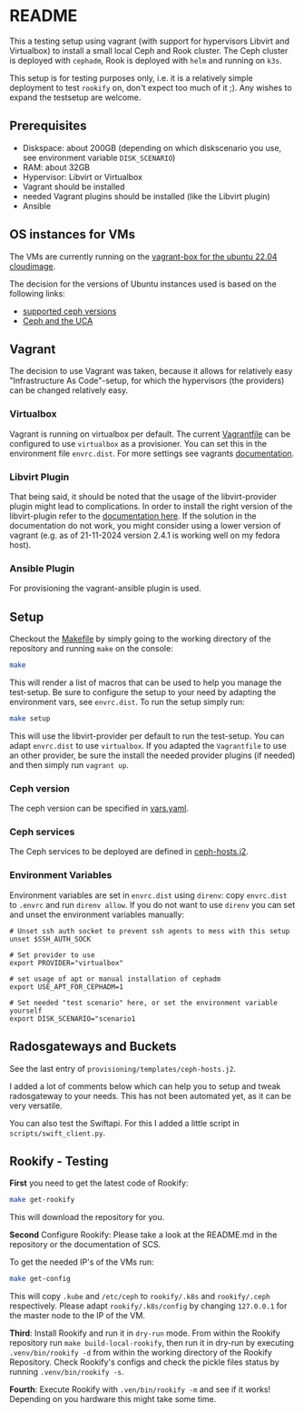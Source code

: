 # README

This a testing setup using vagrant (with support for hypervisors Libvirt and Virtualbox) to install a small local Ceph and Rook cluster.
The Ceph cluster is deployed with `cephadm`, Rook is deployed with `helm` and running on `k3s`. 

This setup is for testing purposes only, i.e. it is a relatively simple deployment to test `rookify` on, don't expect too much of it ;). Any wishes to expand the testsetup are welcome.

## Prerequisites

- Diskspace: about 200GB (depending on which diskscenario you use, see environment variable `DISK_SCENARIO`)
- RAM: about 32GB
- Hypervisor: Libvirt or Virtualbox
- Vagrant should be installed
- needed Vagrant plugins should be installed (like the Libvirt plugin)
- Ansible


## OS instances for VMs

The VMs are currently running on the [vagrant-box for the ubuntu 22.04 cloudimage](https://portal.cloud.hashicorp.com/vagrant/discover/cloud-image/ubuntu-22.04).

The decision for the versions of Ubuntu instances used is based on the following links:

- [supported ceph versions](https://ubuntu.com/ceph/docs/supported-ceph-versions)
- [Ceph and the UCA](https://wiki.ubuntu.com/OpenStack/CloudArchive#Ceph_and_the_UCA)

## Vagrant

The decision to use Vagrant was taken, because it allows for relatively easy "Infrastructure As Code"-setup, for which the hypervisors (the providers) can be changed relatively easy.

### Virtualbox

Vagrant is running on virtualbox per default. The current [Vagrantfile](./Vagrantfile) can be configured to use `virtualbox` as a provisioner. You can set this in the environment file `envrc.dist`. For more settings see vagrants [documentation](https://developer.hashicorp.com/vagrant/docs/vagrantfile).

### Libvirt Plugin

That being said, it should be noted that the usage of the libvirt-provider plugin might lead to complications. In order to install the right version of the libvirt-plugin refer to the [documentation here](https://vagrant-libvirt.github.io/vagrant-libvirt/). If the solution in the documentation do not work, you might consider using a lower version of vagrant (e.g. as of 21-11-2024 version 2.4.1 is working well on my fedora host).

### Ansible Plugin

For provisioning the vagrant-ansible plugin is used.

## Setup

Checkout the [Makefile](./Makefile) by simply going to the working directory of the repository and running `make` on the console:

```bash
make
```

This will render a list of macros that can be used to help you manage the test-setup. Be sure to configure the setup to your need by adapting the environment vars, see `envrc.dist`. To run the setup simply run:

```bash
make setup
```

This will use the libvirt-provider per default to run the test-setup. You can adapt `envrc.dist` to use `virtualbox`. If you adapted the `Vagrantfile` to use an other provider, be sure the install the needed provider plugins (if needed) and then simply run `vagrant up`.

### Ceph version

The ceph version can be specified in [vars.yaml](./provisioning/vars.yaml.dist).

### Ceph services

The Ceph services to be deployed are defined in [ceph-hosts.j2](./provisioning/templates/ceph-hosts.j2).

### Environment Variables

Environment variables are set in `envrc.dist` using `direnv`: copy `envrc.dist` to `.envrc` and run `direnv allow`.
If you do not want to use `direnv` you can set and unset the environment variables manually:

```
# Unset ssh auth socket to prevent ssh agents to mess with this setup
unset $SSH_AUTH_SOCK

# Set provider to use
export PROVIDER="virtualbox"

# set usage of apt or manual installation of cephadm
export USE_APT_FOR_CEPHADM=1

# Set needed "test scenario" here, or set the environment variable yourself
export DISK_SCENARIO="scenario1
```

## Radosgateways and Buckets

See the last entry of `provisioning/templates/ceph-hosts.j2`. 

I added a lot of comments below which can help you to setup and tweak radosgateway to your needs. This has not been automated yet, as it can be very versatile.

You can also test the Swiftapi. For this I added a little script in `scripts/swift_client.py`. 

## Rookify - Testing

**First** you need to get the latest code of Rookify:

```bash
make get-rookify
```

This will download the repository for you.

**Second** Configure Rookify: Please take a look at the README.md in the repository or the documentation of SCS.

To get the needed IP's of the VMs run: 

```bash 
make get-config 
```

This will copy `.kube` and `/etc/ceph` to `rookify/.k8s` and `rookify/.ceph` respectively. Please adapt `rookify/.k8s/config` by changing `127.0.0.1` for the master node to the IP of the VM.

**Third**: Install Rookify and run it in `dry-run` mode. From within the Rookify repository run `make build-local-rookify`, then run it in dry-run by executing `.venv/bin/rookify -d` from within the working directory of the Rookify Repository.
Check Rookify's configs and check the pickle files status by running `.venv/bin/rookify -s`.

**Fourth**: Execute Rookify with `.ven/bin/rookify -m` and see if it works! Depending on you hardware this might take some time.



